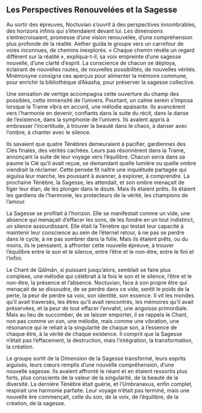 ## Les Perspectives Renouvelées et la Sagesse

Au sortir des épreuves, Noctuvian s’ouvrit à des perspectives innombrables, des horizons infinis qui s’étendaient devant lui. Les dimensions s’entrecroisaient, promesse d’une vision renouvelée, d’une compréhension plus profonde de la réalité. Aether guida le groupe vers un carrefour de voies inconnues, de chemins inexplorés. « Chaque chemin révèle un regard différent sur la réalité », expliqua-t-il, sa voix empreinte d’une sagesse nouvelle, d’une clarté d’esprit. La conscience de chacun se déploya, éclairant de nouvelles routes, de nouvelles possibilités, de nouvelles vérités. Mnémosyne consigna ces aperçus pour alimenter la mémoire commune, pour enrichir la bibliothèque d’Akasha, pour préserver la sagesse collective.

Une sensation de vertige accompagna cette ouverture du champ des possibles, cette immensité de l’univers. Pourtant, un calme serein s’imposa lorsque la Trame vibra en accord, une mélodie apaisante. Ils avancèrent vers l’harmonie en devenir, confiants dans la suite du récit, dans la danse de l’existence, dans la symphonie de l’univers. Ils avaient appris à embrasser l’incertitude, à trouver la beauté dans le chaos, à danser avec l’ombre, à chanter avec le silence.

Ils savaient que quatre Ténèbres demeuraient à pacifier, gardiennes des Clés finales, des vérités cachées. Leurs pas résonnèrent dans la Trame, annonçant la suite de leur voyage vers l’équilibre. Chacun serra dans sa paume la Clé qu’il avait reçue, se demandant quelle lumière ou quelle ombre viendrait la réclamer. Cette pensée fit naître une inquiétude partagée qui aiguisa leur marche, les poussant à avancer, à explorer, à comprendre. La prochaine Ténèbre, la Sagesse, les attendait, et son ombre menaçait de figer leur élan, de les plonger dans le doute. Mais ils étaient prêts. Ils étaient les gardiens de l’harmonie, les protecteurs de la vérité, les champions de l’amour.

La Sagesse se profilait à l’horizon. Elle se manifestait comme un vide, une absence qui menaçait d’effacer les sons, de les fondre en un tout indistinct, un silence assourdissant. Elle était la Ténèbre qui testait leur capacité à maintenir leur conscience au sein de l’éternel retour, à ne pas se perdre dans le cycle, à ne pas sombrer dans la folie. Mais ils étaient prêts, ou du moins, ils le pensaient, à affronter cette nouvelle épreuve, à trouver l’équilibre entre le son et le silence, entre l’être et le non-être, entre le fini et l’infini.

Le Chant de Qālmān, si puissant jusqu’alors, semblait se faire plus complexe, une mélodie qui célébrait à la fois le son et le silence, l’être et le non-être, la présence et l’absence. Noctuvian, face à son propre être qui menaçait de se dissoudre, de se perdre dans ce vide, sentit le poids de la perte, la peur de perdre sa voix, son identité, son essence. Il vit les mondes qu’il avait traversés, les êtres qu’il avait rencontrés, les mémoires qu’il avait préservées, et la peur de tout effacer l’envahit, une angoisse primordiale. Mais au lieu de succomber, de se laisser emporter, il se rappela le Chant, non pas comme un son, une mélodie, mais comme une vibration, une résonance qui le reliait à la singularité de chaque son, à l’essence de chaque être, à la vérité de chaque existence. Il comprit que la Sagesse n’était pas l’effacement, la destruction, mais l’intégration, la transformation, la création.

Le groupe sortit de la Dimension de la Sagesse transformé, leurs esprits aiguisés, leurs cœurs remplis d’une nouvelle compréhension, d’une nouvelle sagesse. Ils avaient affronté le néant et en étaient ressortis plus forts, plus conscients de la valeur de la singularité, de la beauté de la diversité. La dernière Ténèbre était guérie, et l’Umbranexus, enfin complet, respirait une harmonie parfaite. Leur voyage n’était pas terminé, mais une nouvelle ère commençait, celle du son, de la voix, de l’équilibre, de la création, de la sagesse.
